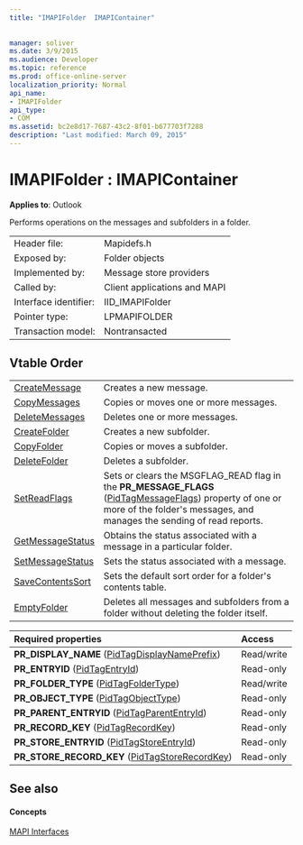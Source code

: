 ```yaml
---
title: "IMAPIFolder  IMAPIContainer"
 
 
manager: soliver
ms.date: 3/9/2015
ms.audience: Developer
ms.topic: reference
ms.prod: office-online-server
localization_priority: Normal
api_name:
- IMAPIFolder
api_type:
- COM
ms.assetid: bc2e8d17-7687-43c2-8f01-b677703f7288
description: "Last modified: March 09, 2015"
---
```


# IMAPIFolder : IMAPIContainer

  
  
**Applies to**: Outlook 
  
Performs operations on the messages and subfolders in a folder.
  
|||
|:-----|:-----|
|Header file:  <br/> |Mapidefs.h  <br/> |
|Exposed by:  <br/> |Folder objects  <br/> |
|Implemented by:  <br/> |Message store providers  <br/> |
|Called by:  <br/> |Client applications and MAPI  <br/> |
|Interface identifier:  <br/> |IID_IMAPIFolder  <br/> |
|Pointer type:  <br/> |LPMAPIFOLDER  <br/> |
|Transaction model:  <br/> |Nontransacted  <br/> |
   
## Vtable Order

|||
|:-----|:-----|
|[CreateMessage](imapifolder-createmessage.md) <br/> |Creates a new message.  <br/> |
|[CopyMessages](imapifolder-copymessages.md) <br/> |Copies or moves one or more messages.  <br/> |
|[DeleteMessages](imapifolder-deletemessages.md) <br/> |Deletes one or more messages.  <br/> |
|[CreateFolder](imapifolder-createfolder.md) <br/> |Creates a new subfolder.  <br/> |
|[CopyFolder](imapifolder-copyfolder.md) <br/> |Copies or moves a subfolder.  <br/> |
|[DeleteFolder](imapifolder-deletefolder.md) <br/> |Deletes a subfolder.  <br/> |
|[SetReadFlags](imapifolder-setreadflags.md) <br/> |Sets or clears the MSGFLAG_READ flag in the **PR_MESSAGE_FLAGS** ([PidTagMessageFlags](pidtagmessageflags-canonical-property.md)) property of one or more of the folder's messages, and manages the sending of read reports.  <br/> |
|[GetMessageStatus](imapifolder-getmessagestatus.md) <br/> |Obtains the status associated with a message in a particular folder.  <br/> |
|[SetMessageStatus](imapifolder-setmessagestatus.md) <br/> |Sets the status associated with a message.  <br/> |
|[SaveContentsSort](imapifolder-savecontentssort.md) <br/> |Sets the default sort order for a folder's contents table.  <br/> |
|[EmptyFolder](imapifolder-emptyfolder.md) <br/> |Deletes all messages and subfolders from a folder without deleting the folder itself.  <br/> |
   
|**Required properties**|**Access**|
|:-----|:-----|
|**PR_DISPLAY_NAME** ([PidTagDisplayNamePrefix](pidtagdisplaynameprefix-canonical-property.md))  <br/> |Read/write  <br/> |
|**PR_ENTRYID** ([PidTagEntryId](pidtagentryid-canonical-property.md))  <br/> |Read-only  <br/> |
|**PR_FOLDER_TYPE** ([PidTagFolderType](pidtagfoldertype-canonical-property.md))  <br/> |Read/write  <br/> |
|**PR_OBJECT_TYPE** ([PidTagObjectType](pidtagobjecttype-canonical-property.md))  <br/> |Read-only  <br/> |
|**PR_PARENT_ENTRYID** ([PidTagParentEntryId](pidtagparententryid-canonical-property.md))  <br/> |Read-only  <br/> |
|**PR_RECORD_KEY** ([PidTagRecordKey](pidtagrecordkey-canonical-property.md))  <br/> |Read-only  <br/> |
|**PR_STORE_ENTRYID** ([PidTagStoreEntryId](pidtagstoreentryid-canonical-property.md))  <br/> |Read-only  <br/> |
|**PR_STORE_RECORD_KEY** ([PidTagStoreRecordKey](pidtagstorerecordkey-canonical-property.md))  <br/> |Read-only  <br/> |
   
## See also

#### Concepts

[MAPI Interfaces](mapi-interfaces.md)

